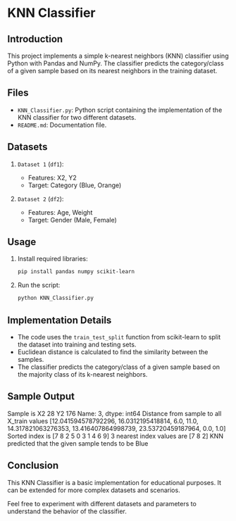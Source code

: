 # KNN Classifier

## Introduction
This project implements a simple k-nearest neighbors (KNN) classifier using Python with Pandas and NumPy. The classifier predicts the category/class of a given sample based on its nearest neighbors in the training dataset.

## Files
- `KNN_Classifier.py`: Python script containing the implementation of the KNN classifier for two different datasets.
- `README.md`: Documentation file.

## Datasets
1. `Dataset 1` (`df1`):
    - Features: X2, Y2
    - Target: Category (Blue, Orange)

2. `Dataset 2` (`df2`):
    - Features: Age, Weight
    - Target: Gender (Male, Female)

## Usage
1. Install required libraries:
    ```bash
    pip install pandas numpy scikit-learn
    ```

2. Run the script:
    ```bash
    python KNN_Classifier.py
    ```

## Implementation Details
- The code uses the `train_test_split` function from scikit-learn to split the dataset into training and testing sets.
- Euclidean distance is calculated to find the similarity between the samples.
- The classifier predicts the category/class of a given sample based on the majority class of its k-nearest neighbors.

## Sample Output
Sample is
X2 28
Y2 176
Name: 3, dtype: int64
Distance from sample to all X_train values
[12.041594578792296, 16.0312195418814, 6.0, 11.0, 14.317821063276353, 13.416407864998739, 23.53720459187964, 0.0, 1.0]
Sorted index is
[7 8 2 5 0 3 1 4 6 9]
3 nearest index values are
[7 8 2]
KNN predicted that the given sample tends to be Blue


## Conclusion
This KNN Classifier is a basic implementation for educational purposes. It can be extended for more complex datasets and scenarios.

Feel free to experiment with different datasets and parameters to understand the behavior of the classifier.
